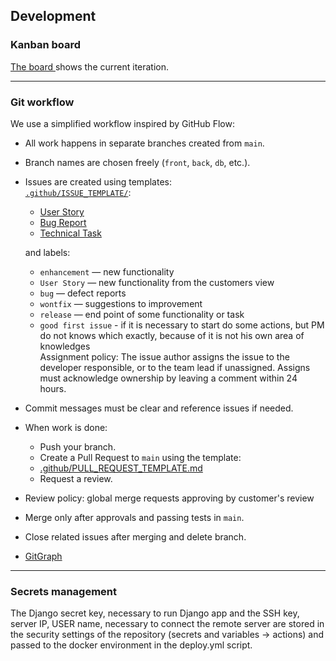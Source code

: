## Development
### Kanban board
[The board ](https://github.com/orgs/S25-SWP-Team46/projects/1/views/3)shows the current iteration.

---  
### Git workflow

We use a simplified workflow inspired by GitHub Flow:

- All work happens in separate branches created from `main`.
- Branch names are chosen freely (`front`, `back`, `db`, etc.).
- Issues are created using templates:  
  [`.github/ISSUE_TEMPLATE/`](../.github/ISSUE_TEMPLATE):  
	- [User Story  ](https://github.com/S25-SWP-Team46/DP-fork/blob/main/.github/ISSUE_TEMPLATE/backlog-bug-report.yml)
	- [Bug Report](https://github.com/S25-SWP-Team46/DP-fork/blob/main/.github/ISSUE_TEMPLATE/backlog-user-story.yml)
	- [Technical Task](https://github.com/S25-SWP-Team46/DP-fork/blob/main/.github/ISSUE_TEMPLATE/task.yml)
   
	and labels:  
	- `enhancement` — new functionality 
	- `User Story` — new functionality from the customers view
	- `bug` — defect reports  
	- `wontfix` — suggestions to improvement
	- `release` — end point of some functionality or task
	- `good first issue` - if it is necessary to start do some actions, but PM do not knows which exactly, because of it is not his own area of knowledges  
	Assignment policy:
		The issue author assigns the issue to the developer responsible, or to the team lead if unassigned. Assigns must acknowledge ownership by leaving a comment within 24 hours.
- Commit messages must be clear and reference issues if needed.
- When work is done:
  - Push your branch.
  - Create a Pull Request to `main` using the template: 
  - [.github/PULL_REQUEST_TEMPLATE.md](.github/PULL_REQUEST_TEMPLATE.md)
  - Request a review.
- Review policy: global merge requests approving by customer's review
- Merge only after approvals and passing tests in `main`.
- Close related issues after merging and delete branch.  
- [GitGraph](./docs/photo_2025-07-06_04-35-49.jpg)  

---
### Secrets management
The Django secret key, necessary to run Django app and the SSH key, server IP, USER name, necessary to connect the remote server are stored in the security settings of the repository (secrets and variables -> actions) and passed to the docker environment in the deploy.yml script.

